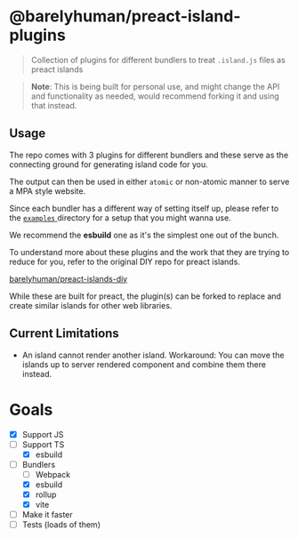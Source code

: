 # @barelyhuman/preact-island-plugins

> Collection of plugins for different bundlers to treat `.island.js` files as
> preact islands

> **Note**: This is being built for personal use, and might change the API and
> functionality as needed, would recommend forking it and using that instead.

## Usage

The repo comes with 3 plugins for different bundlers and these serve as the
connecting ground for generating island code for you.

The output can then be used in either `atomic` or non-atomic manner to serve a
MPA style website.

Since each bundler has a different way of setting itself up, please refer to the
[ `examples` ](/examples/) directory for a setup that you might wanna use.

We recommend the **esbuild** one as it's the simplest one out of the bunch.

To understand more about these plugins and the work that they are trying to
reduce for you, refer to the original DIY repo for preact islands.

[barelyhuman/preact-islands-diy](https://github.com/barelyhuman/preact-islands-diy)

While these are built for preact, the plugin(s) can be forked to replace and
create similar islands for other web libraries.

## Current Limitations 

- An island cannot render another island. 
  Workaround: You can move the islands up to server rendered component and combine them there instead.

# Goals

- [x] Support JS
- [ ] Support TS
  - [x] esbuild
- [ ] Bundlers
  - [ ] Webpack
  - [x] esbuild
  - [x] rollup
  - [x] vite
- [ ] Make it faster
- [ ] Tests (loads of them)
